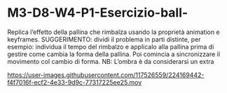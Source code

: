 # M3-D8-W4-P1-Esercizio-ball-
Replica l’effetto della pallina che rimbalza usando la proprietà animation e keyframes.
SUGGERIMENTO: dividi il problema in parti distinte, per esempio: individua il tempo del rimbalzo e applicalo alla pallina prima di gestire come cambia la forma della pallina. Poi comincia a sincronizzare il movimento col cambio di forma.
NB: L’ombra è da considerarsi un extra


https://user-images.githubusercontent.com/117526559/224169442-f4f7016f-ecf2-4e33-9d9c-77317225ee25.mov

